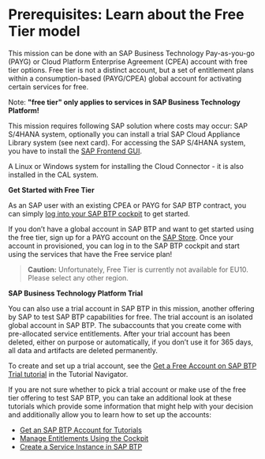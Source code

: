 # Prerequisites: Learn about the Free Tier model

This mission can be done with an SAP Business Technology Pay-as-you-go (PAYG) or Cloud Platform Enterprise Agreement (CPEA) account with free tier options. Free tier is not a distinct account, but a set of entitlement plans within a consumption-based (PAYG/CPEA) global account for activating certain services for free.

Note: **"free tier" only applies to services in SAP Business Technology Platform!**

This mission requires following SAP solution where costs may occur:
SAP S/4HANA system, optionally you can install a trial SAP Cloud Appliance Library system (see next card). For accessing the SAP S/4HANA system, you have to install the [SAP Frontend GUI](https://wiki.scn.sap.com/wiki/display/ATopics/SAP+GUI+Family#section5).

A Linux or Windows system for installing the Cloud Connector - it is also installed in the CAL system.

**Get Started with Free Tier**

As an SAP user with an existing CPEA or PAYG for SAP BTP contract, you can simply [log into your SAP BTP cockpit](https://account.hana.ondemand.com/#/home/welcome) to get started.

If you don’t have a global account in SAP BTP and want to get started using the free tier, sign up for a PAYG account on the [SAP Store](https://store.sap.com/dcp/en/product/display-9999951781_live_v1/SAP%20Business%20Technology%20Platform). Once your account in provisioned, you can log in to the SAP BTP cockpit and start using the services that have the Free service plan!

>**Caution:** Unfortunately, Free Tier is currently not available for EU10. Please select any other region.

**SAP Business Technology Platform Trial**

You can also use a trial account in SAP BTP in this mission, another offering by SAP to test SAP BTP capabilities for free. The trial account is an isolated global account in SAP BTP. The subaccounts that you create come with pre-allocated service entitlements. After your trial account has been deleted, either on purpose or automatically, if you don’t use it for 365 days, all data and artifacts are deleted permanently.

To create and set up a trial account, see the [Get a Free Account on SAP BTP Trial tutorial](https://developers.sap.com/tutorials/hcp-create-trial-account.html) in the Tutorial Navigator.

If you are not sure whether to pick a trial account or make use of the free tier offering to test SAP BTP, you can take an additional look at these tutorials which provide some information that might help with your decision and additionally allow you to learn how to set up the accounts:

* [Get an SAP BTP Account for Tutorials](https://developers.sap.com/tutorials/btp-cockpit-setup.html)
* [Manage Entitlements Using the Cockpit](https://developers.sap.com/tutorials/btp-cockpit-entitlements.html)
* [Create a Service Instance in SAP BTP](https://developers.sap.com/tutorials/btp-cockpit-instances.html)
